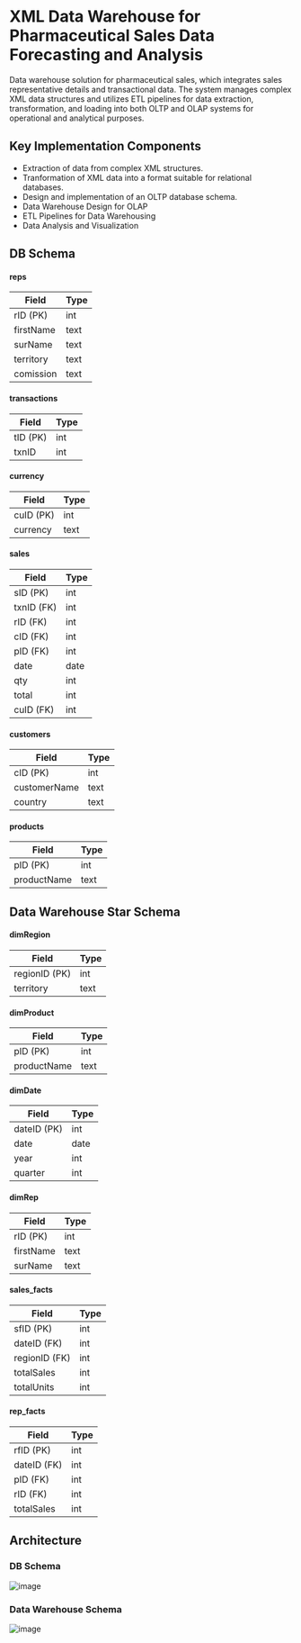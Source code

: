 # XML Data Warehouse for Pharmaceutical Sales Data Forecasting and Analysis
Data warehouse solution for pharmaceutical sales, which integrates sales representative details and transactional data. The system manages complex XML data structures and utilizes ETL pipelines for data extraction, transformation, and loading into both OLTP and OLAP systems for operational and analytical purposes.

## Key Implementation Components
- Extraction of data from complex XML structures.
- Tranformation of XML data into a format suitable for relational databases.
- Design and implementation of an OLTP database schema.
- Data Warehouse Design for OLAP
- ETL Pipelines for Data Warehousing
- Data Analysis and Visualization

## DB Schema
#### reps
| Field       | Type   |
|-------------|--------|
| rID (PK)    | int    |
| firstName   | text   |
| surName     | text   |
| territory   | text   |
| comission   | text   |

#### transactions
| Field       | Type   |
|-------------|--------|
| tID (PK)    | int    |
| txnID       | int    |

#### currency
| Field       | Type   |
|-------------|--------|
| cuID (PK)   | int    |
| currency    | text   |

#### sales
| Field       | Type   |
|-------------|--------|
| sID (PK)    | int    |
| txnID (FK)  | int    |
| rID (FK)    | int    |
| cID (FK)    | int    |
| pID (FK)    | int    |
| date        | date   |
| qty         | int    |
| total       | int    |
| cuID (FK)   | int    |

#### customers
| Field         | Type   |
|---------------|--------|
| cID (PK)      | int    |
| customerName  | text   |
| country       | text   |

#### products
| Field        | Type   |
|--------------|--------|
| pID (PK)     | int    |
| productName  | text   |

## Data Warehouse Star Schema
#### dimRegion
| Field        | Type   |
|--------------|--------|
| regionID (PK)| int    |
| territory    | text   |

#### dimProduct
| Field        | Type   |
|--------------|--------|
| pID (PK)     | int    |
| productName  | text   |

#### dimDate
| Field        | Type   |
|--------------|--------|
| dateID (PK)  | int    |
| date         | date   |
| year         | int    |
| quarter      | int    |

#### dimRep
| Field        | Type   |
|--------------|--------|
| rID (PK)     | int    |
| firstName    | text   |
| surName      | text   |

#### sales_facts
| Field         | Type   |
|---------------|--------|
| sfID (PK)     | int    |
| dateID (FK)   | int    |
| regionID (FK) | int    |
| totalSales    | int    |
| totalUnits    | int    |

#### rep_facts
| Field         | Type   |
|---------------|--------|
| rfID (PK)     | int    |
| dateID (FK)   | int    |
| pID (FK)      | int    |
| rID (FK)      | int    |
| totalSales    | int    |

## Architecture

### DB Schema

  ![image](https://github.com/indrajeetadityaroy9/xml_data_warehouse/assets/53830950/0eb7770b-6cf1-445c-b0bc-a3eb7a0eae14)

### Data Warehouse Schema

![image](https://github.com/indrajeetadityaroy9/xml_data_warehouse/assets/53830950/c702981c-96d8-4dc2-aa5d-5cbbd79edcfa)
